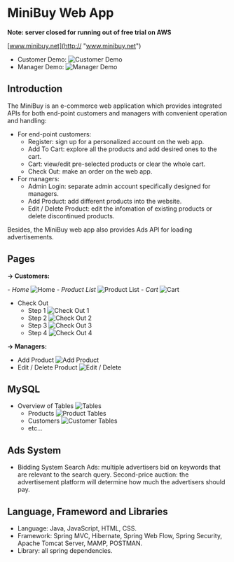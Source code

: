 # MiniBuy Web App
**Note: server closed for running out of free trial on AWS**

[www.minibuy.net](http:// "www.minibuy.net") 
- Customer Demo:
![Customer Demo](https://raw.githubusercontent.com/brisingr2012/OnlineShop/master/images/customer1.gif "Customer Demo")
- Manager Demo:
![Manager Demo](https://raw.githubusercontent.com/brisingr2012/OnlineShop/master/images/addProduct.gif "Manager Demo")

## Introduction
The MiniBuy is an e-commerce web application which provides integrated APIs for both end-point customers and managers with convenient operation and handling:
- For end-point customers: 
   - Register: sign up for a personalized account on the web app.
   - Add To Cart: explore all the products and add desired ones to the cart.
   - Cart: view/edit pre-selected products or clear the whole cart.
   - Check Out: make an order on the web app.
- For managers:
   - Admin Login: separate admin account specifically designed for managers.
   - Add Product: add different products into the website.
   - Edit / Delete Product: edit the infomation of existing products or delete discontinued products.

Besides, the MiniBuy web app also provides Ads API for loading advertisements.
## Pages
 **&rarr; Customers:**

*- Home*
![Home](https://raw.githubusercontent.com/brisingr2012/OnlineShop/master/images/home.PNG "Home")
*- Product List*
![Product List](https://raw.githubusercontent.com/brisingr2012/OnlineShop/master/images/ProductList.PNG "Product List")
*- Cart*
![Cart](https://raw.githubusercontent.com/brisingr2012/OnlineShop/master/images/cart.PNG "Cart")
- Check Out
  - Step 1
  ![Check Out 1](https://raw.githubusercontent.com/brisingr2012/OnlineShop/master/images/checkout1.PNG "Step 1")
  - Step 2
  ![Check Out 2](https://raw.githubusercontent.com/brisingr2012/OnlineShop/master/images/checkout2.PNG "Step 2")
  - Step 3
  ![Check Out 3](https://raw.githubusercontent.com/brisingr2012/OnlineShop/master/images/checkout3.PNG "Step 3")
  - Step 4
  ![Check Out 4](https://raw.githubusercontent.com/brisingr2012/OnlineShop/master/images/checkout4.PNG "Step 4")

**&rarr; Managers:**
- Add Product
  ![Add Product](https://raw.githubusercontent.com/brisingr2012/OnlineShop/master/images/AddProduct.PNG "Add Product")
- Edit / Delete Product
  ![Edit / Delete](https://raw.githubusercontent.com/brisingr2012/OnlineShop/master/images/Edit.PNG "Edit / Delete")

## MySQL
- Overview of Tables
  ![Tables](https://raw.githubusercontent.com/brisingr2012/OnlineShop/master/images/MySQL1.PNG "Overview")
   - Products
     ![Product Tables](https://raw.githubusercontent.com/brisingr2012/OnlineShop/master/images/MySQL_Product.PNG "Product")
   - Customers
        ![Customer Tables](https://raw.githubusercontent.com/brisingr2012/OnlineShop/master/images/MySQL_Customer.PNG "Customer")
   - etc...
## Ads System
- Bidding System
      Search Ads: multiple advertisers bid on keywords that are relevant to the search query.
	  Second-price auction: the advertisement platform will determine how much the advertisers should pay.
	  

## Language, Frameword and Libraries
- Language: Java, JavaScript, HTML, CSS.
- Framework: Spring MVC, Hibernate, Spring Web Flow, Spring Security, Apache Tomcat Server, MAMP, POSTMAN.
- Library: all spring dependencies.

